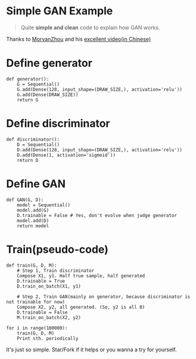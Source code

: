 # Simple GAN Example

> Quite **simple and clean** code to explain how GAN works.

Thanks to [MorvanZhou](https://github.com/MorvanZhou) and his [excellent video(in Chinese)](https://www.youtube.com/watch?v=EPAIUW_A4sU)

# Define generator

```
def generator():
    G = Sequential()
    G.add(Dense(128, input_shape=(DRAW_SIZE,), activation='relu'))
    G.add(Dense(DRAW_SIZE))
    return G
```

# Define discriminator

```
def discriminator():
    D = Sequential()
    D.add(Dense(128, input_shape=(DRAW_SIZE,), activation='relu'))
    D.add(Dense(1, activation='sigmoid'))
    return D
```

# Define GAN

```
def GAN(G, D):
    model = Sequential()
    model.add(G)
    D.trainable = False # Yes, don't evolve when judge generator
    model.add(D)
    return model
```

# Train(pseudo-code)

```
def train(G, D, M):
    # Step 1, Train discriminator
    Compose X1, y1. Half true sample, half generated
    D.trainable = True
    D.train_on_batch(X1, y1)

    # Step 2, Train GAN(mainly on generator, because discriminator is not trainable for now)
    Compose X2, y2, all generated. (So, y2 is all 0)
    D.trainable = False
    M.train_on_batch(X2, y2)

for i in range(100000):
    train(G, D, M)
    Print sth. periodically
```

It's just so simple. Star/Fork if it helps or you wanna a try for yourself.
